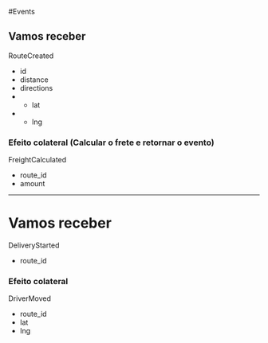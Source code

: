 #Events

## Vamos receber

RouteCreated
- id
- distance
- directions
- - lat
- - lng

### Efeito colateral (Calcular o frete e retornar o evento)

FreightCalculated
- route_id
- amount

---

# Vamos receber

DeliveryStarted
- route_id

### Efeito colateral
DriverMoved
- route_id
- lat
- lng
